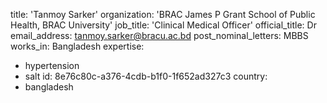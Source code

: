 title: 'Tanmoy Sarker'
organization: 'BRAC James P Grant School of Public Health, BRAC University'
job_title: 'Clinical Medical Officer'
official_title: Dr
email_address: tanmoy.sarker@bracu.ac.bd
post_nominal_letters: MBBS
works_in: Bangladesh
expertise:
  - hypertension
  - salt
id: 8e76c80c-a376-4cdb-b1f0-1f652ad327c3
country:
  - bangladesh
